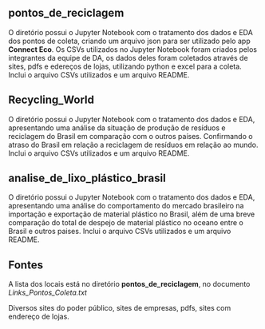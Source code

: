 ## pontos_de_reciclagem

O diretório possui o Jupyter Notebook com o tratamento dos dados e EDA dos pontos de coleta, criando um arquivo json para ser utilizado pelo app **Connect Eco**. Os CSVs utilizados no Jupyter Notebook foram criados pelos integrantes da equipe de DA, os dados deles foram coletados através de sites, pdfs e edereços de lojas, utilizando python e excel para a coleta. Inclui o arquivo CSVs utilizados e um arquivo README.

## Recycling_World

O diretório possui o Jupyter Notebook com o tratamento dos dados e EDA, apresentando uma análise da situação de produção de resíduos e reciclagem do Brasil em comparação com o outros países. Confirmando o atraso do Brasil em relação a reciclagem de resíduos em relação ao mundo. Inclui o arquivo CSVs utilizados e um arquivo README.

## analise_de_lixo_plástico_brasil

O diretório possui o Jupyter Notebook com o tratamento dos dados e EDA, apresentando uma análise do comportamento do mercado brasileiro na importação e exportação de material plástico no Brasil, além de uma breve comparação do total de despejo de material plástico no oceano entre o Brasil e outros paises. Inclui o arquivo CSVs utilizados e um arquivo README.


## Fontes

A lista dos locais está no diretório **pontos_de_reciclagem**, no documento *Links_Pontos_Coleta.txt*

Diversos sites do poder público, sites de empresas, pdfs, sites com endereço de lojas. 
